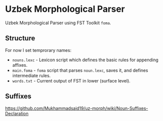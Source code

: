 # Uzbek Morphological Parser
Uzbek Morphological Parser using FST Toolkit `foma`.

## Structure
For now I set temprorary names:
- `nouns.lexc` - Lexicon script which defines the basic rules for appending affixes.
- `main.foma` - `foma` script that parses `noun.lexc`, saves it, and defines intermediate rules.
- `words.txt` - Current output of FST in lower (surface level).

## Suffixes

https://github.com/Mukhammadsaid19/uz-morph/wiki/Noun-Suffixes-Declaration

